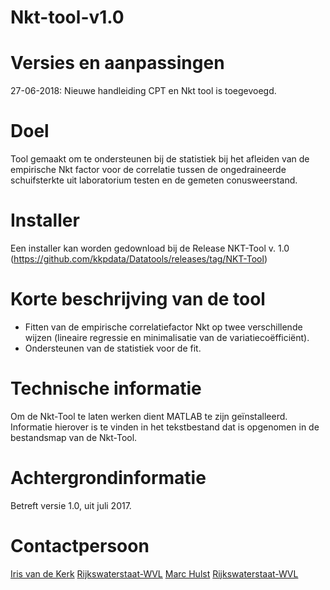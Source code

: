 # Nkt-tool-v1.0
# Versies en aanpassingen

27-06-2018: Nieuwe handleiding CPT en Nkt tool is toegevoegd.

# Doel

Tool gemaakt om te ondersteunen bij de statistiek bij het afleiden van de empirische Nkt factor voor de correlatie tussen de ongedraineerde schuifsterkte uit laboratorium testen en de gemeten conusweerstand.

# Installer

Een installer kan worden gedownload bij de Release NKT-Tool v. 1.0 (https://github.com/kkpdata/Datatools/releases/tag/NKT-Tool)

# Korte beschrijving van de tool

* Fitten van de empirische correlatiefactor Nkt op twee verschillende wijzen (lineaire regressie en minimalisatie van de variatiecoëfficiënt). 
* Ondersteunen van de statistiek voor de fit. 

# Technische informatie

Om de Nkt-Tool te laten werken dient MATLAB te zijn geïnstalleerd. Informatie hierover is te vinden in het tekstbestand dat is opgenomen in de bestandsmap van de Nkt-Tool.

# Achtergrondinformatie

Betreft versie 1.0, uit juli 2017.

# Contactpersoon
[Iris van de Kerk](Iris.vande.kerk@rws.nl) [Rijkswaterstaat-WVL](https://www.rijkswaterstaat.nl/over-ons/onze-organisatie/organisatiestructuur/water-verkeer-en-leefomgeving/index.aspx)
[Marc Hulst](marc.hulst@rws.nl) [Rijkswaterstaat-WVL](https://www.rijkswaterstaat.nl/over-ons/onze-organisatie/organisatiestructuur/water-verkeer-en-leefomgeving/index.aspx)
